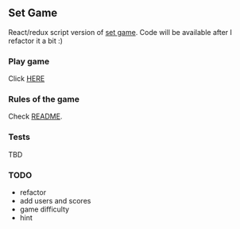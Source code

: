 ## Set Game

React/redux script version of [set game](http://www.setgame.com/).
Code will be available after I refactor it a bit :)

### Play game

Click [HERE](http://testingthings.herokuapp.com/)

### Rules of the game

Check [README](https://github.com/aneta-bielska/set_game).

### Tests

TBD

### TODO

* refactor
* add users and scores
* game difficulty
* hint

